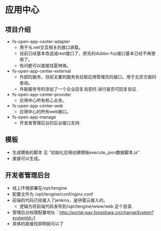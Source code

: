 # 应用中心

## 项目介绍
  - fs-open-app-center-adapter
    - 用于与.net交互相关的接口承载。
	- 目前已经基本改造成rest接口了，原先的dubbo-fcp接口基本已经不再使用了。
	- 有问题可以直接找夏林锋。
  - fs-open-app-center-external
    - 外部的服务，目前主要的服务有拉取应用管理员的接口。用于北京方面的查询。
	- 外联服务号时添加了一个企业回复消息时.进行是否可回复验证.
  - fs-open-app-center-provider
    - 应用中心所有核心业务。
  - fs-open-app-center-web
    - 应用中心的所有web接口。
  - fs-open-app-manage
    - 开发者管理后台的后台接口支持.

## 模板
  - 生成模板的脚本 见 "初始化应用创建模板execute_json数据脚本.js"
  - 直接可以生成。

## 开发者管理后台
  - 线上环境部署在/opt/tengine
  - 配置文件为 /opt/tengine/conf/nginx.conf
  - 前端的代码已经接入了jenkins，是钟雷云接入的。
    - 逻辑为将前端代码发布到/opt/tengine/www/web 这个目录.
  - 管理后台权限配置地址：http://portal-pay.foneshare.cn/changeSystem?systemId=1
  - 具体的直接找郭明就可以了